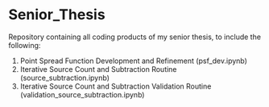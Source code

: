 # Senior_Thesis

Repository containing all coding products of my senior thesis, to include the following:
1. Point Spread Function Development and Refinement (psf_dev.ipynb)
2. Iterative Source Count and Subtraction Routine (source_subtraction.ipynb)
3. Iterative Source Count and Subtraction Validation Routine (validation_source_subtraction.ipynb)
